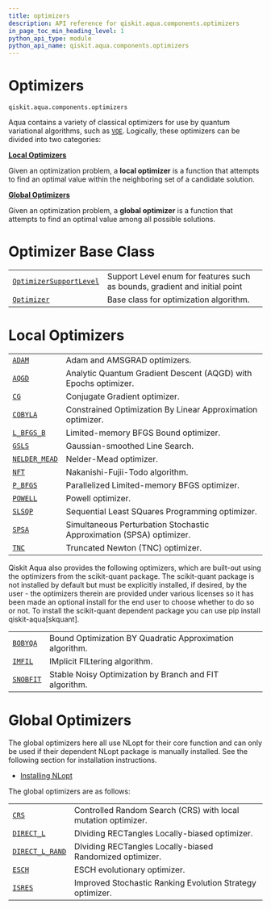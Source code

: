 ```yaml
---
title: optimizers
description: API reference for qiskit.aqua.components.optimizers
in_page_toc_min_heading_level: 1
python_api_type: module
python_api_name: qiskit.aqua.components.optimizers
---
```


<span id="module-qiskit.aqua.components.optimizers" />

<span id="qiskit-aqua-components-optimizers" />

<span id="optimizers-qiskit-aqua-components-optimizers" />

# Optimizers

<span id="module-qiskit.aqua.components.optimizers" />

`qiskit.aqua.components.optimizers`

Aqua contains a variety of classical optimizers for use by quantum variational algorithms, such as [`VQE`](qiskit.aqua.algorithms.VQE#qiskit.aqua.algorithms.VQE "qiskit.aqua.algorithms.VQE"). Logically, these optimizers can be divided into two categories:

**[Local Optimizers](#local-optimizers)**

Given an optimization problem, a **local optimizer** is a function that attempts to find an optimal value within the neighboring set of a candidate solution.

**[Global Optimizers](#global-optimizers)**

Given an optimization problem, a **global optimizer** is a function that attempts to find an optimal value among all possible solutions.

# Optimizer Base Class

|                                                                                                                                                                                                      |                                                                            |
| ---------------------------------------------------------------------------------------------------------------------------------------------------------------------------------------------------- | -------------------------------------------------------------------------- |
| [`OptimizerSupportLevel`](qiskit.aqua.components.optimizers.OptimizerSupportLevel#qiskit.aqua.components.optimizers.OptimizerSupportLevel "qiskit.aqua.components.optimizers.OptimizerSupportLevel") | Support Level enum for features such as bounds, gradient and initial point |
| [`Optimizer`](qiskit.aqua.components.optimizers.Optimizer#qiskit.aqua.components.optimizers.Optimizer "qiskit.aqua.components.optimizers.Optimizer")                                                 | Base class for optimization algorithm.                                     |

# Local Optimizers

|                                                                                                                                                              |                                                                      |
| ------------------------------------------------------------------------------------------------------------------------------------------------------------ | -------------------------------------------------------------------- |
| [`ADAM`](qiskit.aqua.components.optimizers.ADAM#qiskit.aqua.components.optimizers.ADAM "qiskit.aqua.components.optimizers.ADAM")                             | Adam and AMSGRAD optimizers.                                         |
| [`AQGD`](qiskit.aqua.components.optimizers.AQGD#qiskit.aqua.components.optimizers.AQGD "qiskit.aqua.components.optimizers.AQGD")                             | Analytic Quantum Gradient Descent (AQGD) with Epochs optimizer.      |
| [`CG`](qiskit.aqua.components.optimizers.CG#qiskit.aqua.components.optimizers.CG "qiskit.aqua.components.optimizers.CG")                                     | Conjugate Gradient optimizer.                                        |
| [`COBYLA`](qiskit.aqua.components.optimizers.COBYLA#qiskit.aqua.components.optimizers.COBYLA "qiskit.aqua.components.optimizers.COBYLA")                     | Constrained Optimization By Linear Approximation optimizer.          |
| [`L_BFGS_B`](qiskit.aqua.components.optimizers.L_BFGS_B#qiskit.aqua.components.optimizers.L_BFGS_B "qiskit.aqua.components.optimizers.L_BFGS_B")             | Limited-memory BFGS Bound optimizer.                                 |
| [`GSLS`](qiskit.aqua.components.optimizers.GSLS#qiskit.aqua.components.optimizers.GSLS "qiskit.aqua.components.optimizers.GSLS")                             | Gaussian-smoothed Line Search.                                       |
| [`NELDER_MEAD`](qiskit.aqua.components.optimizers.NELDER_MEAD#qiskit.aqua.components.optimizers.NELDER_MEAD "qiskit.aqua.components.optimizers.NELDER_MEAD") | Nelder-Mead optimizer.                                               |
| [`NFT`](qiskit.aqua.components.optimizers.NFT#qiskit.aqua.components.optimizers.NFT "qiskit.aqua.components.optimizers.NFT")                                 | Nakanishi-Fujii-Todo algorithm.                                      |
| [`P_BFGS`](qiskit.aqua.components.optimizers.P_BFGS#qiskit.aqua.components.optimizers.P_BFGS "qiskit.aqua.components.optimizers.P_BFGS")                     | Parallelized Limited-memory BFGS optimizer.                          |
| [`POWELL`](qiskit.aqua.components.optimizers.POWELL#qiskit.aqua.components.optimizers.POWELL "qiskit.aqua.components.optimizers.POWELL")                     | Powell optimizer.                                                    |
| [`SLSQP`](qiskit.aqua.components.optimizers.SLSQP#qiskit.aqua.components.optimizers.SLSQP "qiskit.aqua.components.optimizers.SLSQP")                         | Sequential Least SQuares Programming optimizer.                      |
| [`SPSA`](qiskit.aqua.components.optimizers.SPSA#qiskit.aqua.components.optimizers.SPSA "qiskit.aqua.components.optimizers.SPSA")                             | Simultaneous Perturbation Stochastic Approximation (SPSA) optimizer. |
| [`TNC`](qiskit.aqua.components.optimizers.TNC#qiskit.aqua.components.optimizers.TNC "qiskit.aqua.components.optimizers.TNC")                                 | Truncated Newton (TNC) optimizer.                                    |

Qiskit Aqua also provides the following optimizers, which are built-out using the optimizers from the scikit-quant package. The scikit-quant package is not installed by default but must be explicitly installed, if desired, by the user - the optimizers therein are provided under various licenses so it has been made an optional install for the end user to choose whether to do so or not. To install the scikit-quant dependent package you can use pip install qiskit-aqua\[skquant].

|                                                                                                                                              |                                                          |
| -------------------------------------------------------------------------------------------------------------------------------------------- | -------------------------------------------------------- |
| [`BOBYQA`](qiskit.aqua.components.optimizers.BOBYQA#qiskit.aqua.components.optimizers.BOBYQA "qiskit.aqua.components.optimizers.BOBYQA")     | Bound Optimization BY Quadratic Approximation algorithm. |
| [`IMFIL`](qiskit.aqua.components.optimizers.IMFIL#qiskit.aqua.components.optimizers.IMFIL "qiskit.aqua.components.optimizers.IMFIL")         | IMplicit FILtering algorithm.                            |
| [`SNOBFIT`](qiskit.aqua.components.optimizers.SNOBFIT#qiskit.aqua.components.optimizers.SNOBFIT "qiskit.aqua.components.optimizers.SNOBFIT") | Stable Noisy Optimization by Branch and FIT algorithm.   |

# Global Optimizers

The global optimizers here all use NLopt for their core function and can only be used if their dependent NLopt package is manually installed. See the following section for installation instructions.

*   [Installing NLopt](qiskit.aqua.components.optimizers.nlopts)

The global optimizers are as follows:

|                                                                                                                                                                      |                                                               |
| -------------------------------------------------------------------------------------------------------------------------------------------------------------------- | ------------------------------------------------------------- |
| [`CRS`](qiskit.aqua.components.optimizers.CRS#qiskit.aqua.components.optimizers.CRS "qiskit.aqua.components.optimizers.CRS")                                         | Controlled Random Search (CRS) with local mutation optimizer. |
| [`DIRECT_L`](qiskit.aqua.components.optimizers.DIRECT_L#qiskit.aqua.components.optimizers.DIRECT_L "qiskit.aqua.components.optimizers.DIRECT_L")                     | DIviding RECTangles Locally-biased optimizer.                 |
| [`DIRECT_L_RAND`](qiskit.aqua.components.optimizers.DIRECT_L_RAND#qiskit.aqua.components.optimizers.DIRECT_L_RAND "qiskit.aqua.components.optimizers.DIRECT_L_RAND") | DIviding RECTangles Locally-biased Randomized optimizer.      |
| [`ESCH`](qiskit.aqua.components.optimizers.ESCH#qiskit.aqua.components.optimizers.ESCH "qiskit.aqua.components.optimizers.ESCH")                                     | ESCH evolutionary optimizer.                                  |
| [`ISRES`](qiskit.aqua.components.optimizers.ISRES#qiskit.aqua.components.optimizers.ISRES "qiskit.aqua.components.optimizers.ISRES")                                 | Improved Stochastic Ranking Evolution Strategy optimizer.     |


